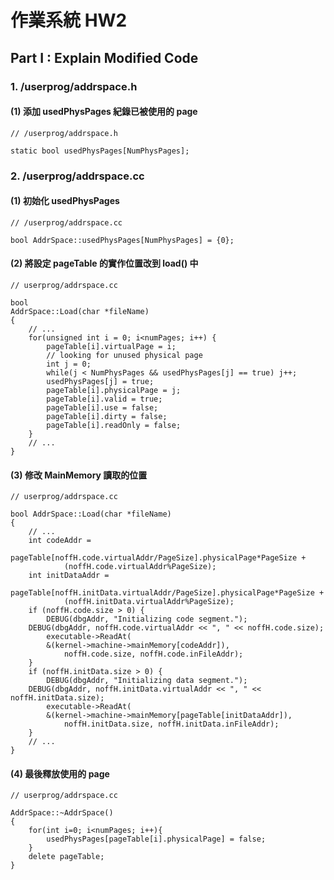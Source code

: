 # 作業系統 HW2

## Part I : Explain Modified Code

### 1. /userprog/addrspace.h
#### (1) 添加 usedPhysPages 紀錄已被使用的 page
```clike = 
// /userprog/addrspace.h

static bool usedPhysPages[NumPhysPages];
```

### 2. /userprog/addrspace.cc
#### (1) 初始化 usedPhysPages 
```clike =
// /userprog/addrspace.cc

bool AddrSpace::usedPhysPages[NumPhysPages] = {0};
```
#### (2) 將設定 pageTable 的實作位置改到 load() 中
```clike = 
// userprog/addrspace.cc

bool
AddrSpace::Load(char *fileName)
{
    // ...
    for(unsigned int i = 0; i<numPages; i++) {
        pageTable[i].virtualPage = i;
        // looking for unused physical page                                  
        int j = 0;
        while(j < NumPhysPages && usedPhysPages[j] == true) j++;
        usedPhysPages[j] = true;
        pageTable[i].physicalPage = j;
        pageTable[i].valid = true;
        pageTable[i].use = false;
        pageTable[i].dirty = false;
        pageTable[i].readOnly = false;
    }
    // ...
}
```
#### (3) 修改 MainMemory 讀取的位置
```clike = 
// userprog/addrspace.cc

bool AddrSpace::Load(char *fileName)
{
    // ...
    int codeAddr = 
        pageTable[noffH.code.virtualAddr/PageSize].physicalPage*PageSize +
            (noffH.code.virtualAddr%PageSize);
    int initDataAddr = 
        pageTable[noffH.initData.virtualAddr/PageSize].physicalPage*PageSize +
            (noffH.initData.virtualAddr%PageSize);
    if (noffH.code.size > 0) {
        DEBUG(dbgAddr, "Initializing code segment.");
	DEBUG(dbgAddr, noffH.code.virtualAddr << ", " << noffH.code.size);
        executable->ReadAt(
		&(kernel->machine->mainMemory[codeAddr]),
			noffH.code.size, noffH.code.inFileAddr);
    }
    if (noffH.initData.size > 0) {
        DEBUG(dbgAddr, "Initializing data segment.");
	DEBUG(dbgAddr, noffH.initData.virtualAddr << ", " << noffH.initData.size);
        executable->ReadAt(
		&(kernel->machine->mainMemory[pageTable[initDataAddr]),
			noffH.initData.size, noffH.initData.inFileAddr);
    }
    // ...
}
```
#### (4) 最後釋放使用的 page
```clike = 
// userprog/addrspace.cc

AddrSpace::~AddrSpace()
{
    for(int i=0; i<numPages; i++){
        usedPhysPages[pageTable[i].physicalPage] = false;
    }
    delete pageTable;
}
```

